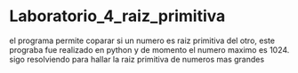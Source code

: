 # Laboratorio_4_raiz_primitiva
el programa permite coparar si un numero es raiz primitiva del otro, este prograba fue realizado en python y de momento el numero maximo es 1024. sigo resolviendo para hallar la raiz primitiva de numeros mas grandes

